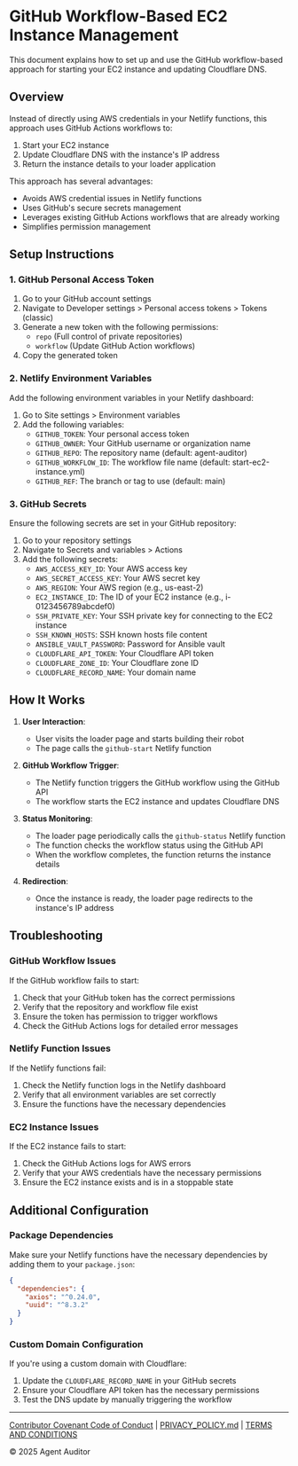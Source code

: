 # GitHub Workflow-Based EC2 Instance Management

This document explains how to set up and use the GitHub workflow-based approach for starting your EC2 instance and updating Cloudflare DNS.

## Overview

Instead of directly using AWS credentials in your Netlify functions, this approach uses GitHub Actions workflows to:

1. Start your EC2 instance
2. Update Cloudflare DNS with the instance's IP address
3. Return the instance details to your loader application

This approach has several advantages:
- Avoids AWS credential issues in Netlify functions
- Uses GitHub's secure secrets management
- Leverages existing GitHub Actions workflows that are already working
- Simplifies permission management

## Setup Instructions

### 1. GitHub Personal Access Token

1. Go to your GitHub account settings
2. Navigate to Developer settings > Personal access tokens > Tokens (classic)
3. Generate a new token with the following permissions:
   - `repo` (Full control of private repositories)
   - `workflow` (Update GitHub Action workflows)
4. Copy the generated token

### 2. Netlify Environment Variables

Add the following environment variables in your Netlify dashboard:

1. Go to Site settings > Environment variables
2. Add the following variables:
   - `GITHUB_TOKEN`: Your personal access token
   - `GITHUB_OWNER`: Your GitHub username or organization name
   - `GITHUB_REPO`: The repository name (default: agent-auditor)
   - `GITHUB_WORKFLOW_ID`: The workflow file name (default: start-ec2-instance.yml)
   - `GITHUB_REF`: The branch or tag to use (default: main)

### 3. GitHub Secrets

Ensure the following secrets are set in your GitHub repository:

1. Go to your repository settings
2. Navigate to Secrets and variables > Actions
3. Add the following secrets:
   - `AWS_ACCESS_KEY_ID`: Your AWS access key
   - `AWS_SECRET_ACCESS_KEY`: Your AWS secret key
   - `AWS_REGION`: Your AWS region (e.g., us-east-2)
   - `EC2_INSTANCE_ID`: The ID of your EC2 instance (e.g., i-0123456789abcdef0)
   - `SSH_PRIVATE_KEY`: Your SSH private key for connecting to the EC2 instance
   - `SSH_KNOWN_HOSTS`: SSH known hosts file content
   - `ANSIBLE_VAULT_PASSWORD`: Password for Ansible vault
   - `CLOUDFLARE_API_TOKEN`: Your Cloudflare API token
   - `CLOUDFLARE_ZONE_ID`: Your Cloudflare zone ID
   - `CLOUDFLARE_RECORD_NAME`: Your domain name

## How It Works

1. **User Interaction**:
   - User visits the loader page and starts building their robot
   - The page calls the `github-start` Netlify function

2. **GitHub Workflow Trigger**:
   - The Netlify function triggers the GitHub workflow using the GitHub API
   - The workflow starts the EC2 instance and updates Cloudflare DNS

3. **Status Monitoring**:
   - The loader page periodically calls the `github-status` Netlify function
   - The function checks the workflow status using the GitHub API
   - When the workflow completes, the function returns the instance details

4. **Redirection**:
   - Once the instance is ready, the loader page redirects to the instance's IP address

## Troubleshooting

### GitHub Workflow Issues

If the GitHub workflow fails to start:

1. Check that your GitHub token has the correct permissions
2. Verify that the repository and workflow file exist
3. Ensure the token has permission to trigger workflows
4. Check the GitHub Actions logs for detailed error messages

### Netlify Function Issues

If the Netlify functions fail:

1. Check the Netlify function logs in the Netlify dashboard
2. Verify that all environment variables are set correctly
3. Ensure the functions have the necessary dependencies

### EC2 Instance Issues

If the EC2 instance fails to start:

1. Check the GitHub Actions logs for AWS errors
2. Verify that your AWS credentials have the necessary permissions
3. Ensure the EC2 instance exists and is in a stoppable state

## Additional Configuration

### Package Dependencies

Make sure your Netlify functions have the necessary dependencies by adding them to your `package.json`:

```json
{
  "dependencies": {
    "axios": "^0.24.0",
    "uuid": "^8.3.2"
  }
}
```

### Custom Domain Configuration

If you're using a custom domain with Cloudflare:

1. Update the `CLOUDFLARE_RECORD_NAME` in your GitHub secrets
2. Ensure your Cloudflare API token has the necessary permissions
3. Test the DNS update by manually triggering the workflow

---

<div class="footer-links">
<a href="#/legal/CODE_OF_CONDUCT.md" class="footer-link">Contributor Covenant Code of Conduct</a> | <a href="#/legal/PRIVACY_POLICY.md" class="footer-link">PRIVACY_POLICY.md</a> | <a href="#/legal/TERMS_AND_CONDITIONS.md" class="footer-link">TERMS AND CONDITIONS</a>

© 2025 Agent Auditor
</div>
